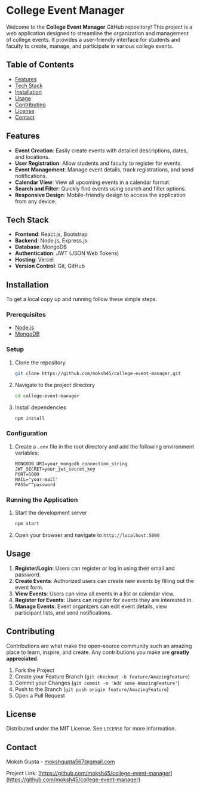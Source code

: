 # College Event Manager

Welcome to the **College Event Manager** GitHub repository! This project is a web application designed to streamline the organization and management of college events. It provides a user-friendly interface for students and faculty to create, manage, and participate in various college events.

## Table of Contents

- [Features](#features)
- [Tech Stack](#tech-stack)
- [Installation](#installation)
- [Usage](#usage)
- [Contributing](#contributing)
- [License](#license)
- [Contact](#contact)

## Features

- **Event Creation**: Easily create events with detailed descriptions, dates, and locations.
- **User Registration**: Allow students and faculty to register for events.
- **Event Management**: Manage event details, track registrations, and send notifications.
- **Calendar View**: View all upcoming events in a calendar format.
- **Search and Filter**: Quickly find events using search and filter options.
- **Responsive Design**: Mobile-friendly design to access the application from any device.

## Tech Stack

- **Frontend**: React.js, Bootstrap
- **Backend**: Node.js, Express.js
- **Database**: MongoDB
- **Authentication**: JWT (JSON Web Tokens)
- **Hosting**: Vercel
- **Version Control**: Git, GitHub

## Installation

To get a local copy up and running follow these simple steps.

### Prerequisites

- [Node.js](https://nodejs.org/en/download/)
- [MongoDB](https://www.mongodb.com/try/download/community)

### Setup

1. Clone the repository
   ```sh
   git clone https://github.com/moksh45/college-event-manager.git
   ```
2. Navigate to the project directory
   ```sh
   cd college-event-manager
   ```
3. Install dependencies
   ```sh
   npm install
   ```

### Configuration

1. Create a `.env` file in the root directory and add the following environment variables:
   ```
   MONGODB_URI=your_mongodb_connection_string
   JWT_SECRET=your_jwt_secret_key
   PORT=5000
   MAIL="your-mail"
   PASS=""password
   ```

### Running the Application

1. Start the development server
   ```sh
   npm start
   ```
2. Open your browser and navigate to `http://localhost:5000`

## Usage

1. **Register/Login**: Users can register or log in using their email and password.
2. **Create Events**: Authorized users can create new events by filling out the event form.
3. **View Events**: Users can view all events in a list or calendar view.
4. **Register for Events**: Users can register for events they are interested in.
5. **Manage Events**: Event organizers can edit event details, view participant lists, and send notifications.

## Contributing

Contributions are what make the open-source community such an amazing place to learn, inspire, and create. Any contributions you make are **greatly appreciated**.

1. Fork the Project
2. Create your Feature Branch (`git checkout -b feature/AmazingFeature`)
3. Commit your Changes (`git commit -m 'Add some AmazingFeature'`)
4. Push to the Branch (`git push origin feature/AmazingFeature`)
5. Open a Pull Request

## License

Distributed under the MIT License. See `LICENSE` for more information.

## Contact

Moksh Gupta - [mokshgupta567@gmail.com](mailto:mokshgupta567@gmail.com)

Project Link: [https://github.com/moksh45/college-event-manager](https://github.com/moksh45/college-event-manager)

